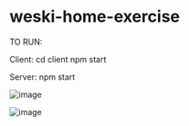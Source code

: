 # weski-home-exercise

TO RUN:

Client:
cd client
npm start

Server:
npm start

![image](https://github.com/barezra94/weski-home-exercise/assets/22236241/953b28bd-05b1-4372-9e8d-608df562ad73)

![image](https://github.com/barezra94/weski-home-exercise/assets/22236241/86a2e829-0755-45f6-ad5d-32c5b484d3e5)
